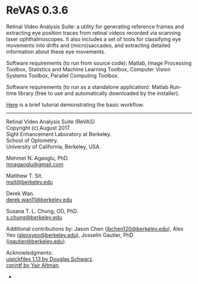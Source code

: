 # ReVAS 0.3.6  

Retinal Video Analysis Suite: a utility for generating reference frames and extracting eye position traces from retinal videos recorded via scanning laser ophthalmoscopes. It also includes a set of tools for classifying eye movements into drifts and (micro)saccades, and extracting detailed information about these eye movements.

Software requirements (to run from source code): 
Matlab, Image Processing Toolbox, Statistics and Machine Learning Toolbox, Computer Vision Systems Toolbox, Parallel Computing Toolbox.

Software requirements (to run as a standalone application):
Matlab Run-time library (free to use and automatically downloaded by the installer). 

[Here](/documentation/revastutorial.pdf) is a brief tutorial demonstrating the basic workflow.

---

Retinal Video Analysis Suite (ReVAS)  
Copyright (c) August 2017.  
Sight Enhancement Laboratory at Berkeley.  
School of Optometry.  
University of California, Berkeley, USA.

Mehmet N. Agaoglu, PhD.  
mnagaoglu@gmail.com

Matthew T. Sit.  
msit@berkeley.edu

Derek Wan.  
derek.wan11@berkeley.edu

Susana T. L. Chung, OD, PhD.  
s.chung@berkeley.edu

Additional contributions by: Jason Chen (jbchen120@berkeley.edu), Alex Yeo (alexsyeo@berkeley.edu), Josselin Gautier, PhD (jgautier@berkeley.edu).

Acknowledgments:   
[uipickfiles 1.13 by Douglas Schwarz](https://www.mathworks.com/matlabcentral/fileexchange/10867-uipickfiles--uigetfile-on-steroids).  
[cprintf by Yair Altman](https://www.mathworks.com/matlabcentral/fileexchange/24093-cprintf-display-formatted-colored-text-in-the-command-window).  


*
